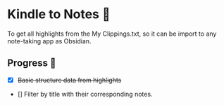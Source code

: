 # Kindle to Notes 🎯

To get all highlights from the My Clippings.txt, so it can be import to any note-taking app as Obsidian.

## Progress 📝

-   [x] ~~Basic structure data from highlights~~
-   [] Filter by title with their corresponding notes.
